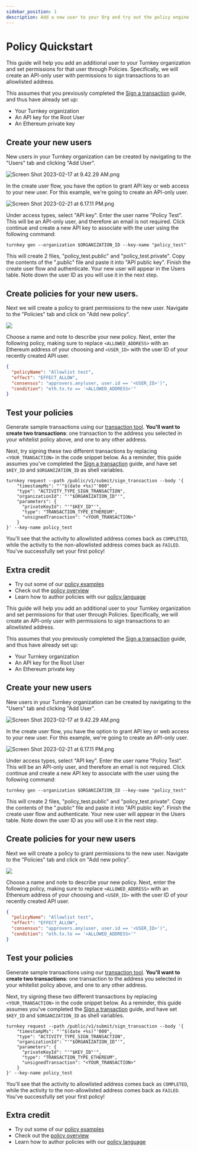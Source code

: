 ```yaml
---
sidebar_position: 1
description: Add a new user to your Org and try out the policy engine
---
```

# Policy Quickstart

This guide will help you add an additional user to your Turnkey organization and set permissions for that user through Policies. Specifically, we will create an API-only user with permissions to sign transactions to an allowlisted address.

This assumes that you previously completed the [Sign a transaction](doc:quickstart) guide, and thus have already set up: 

- Your Turnkey organization
- An API key for the Root User
- An Ethereum private key

## Create your new users

New users in your Turnkey organization can be created by navigating to the "Users" tab and clicking "Add User".   

![](https://files.readme.io/df58484-Screen_Shot_2023-02-17_at_9.42.29_AM.png "Screen Shot 2023-02-17 at 9.42.29 AM.png")

In the create user flow, you have the option to grant API key or web access to your new user. For this example, we're going to create an API-only user. 

![](https://files.readme.io/71a66d5-Screen_Shot_2023-02-21_at_6.17.11_PM.png "Screen Shot 2023-02-21 at 6.17.11 PM.png")

Under access types, select "API key". Enter the user name "Policy Test". This will be an API-only user, and therefore an email is not required.  Click continue and create a new API key to associate with the user using the following command:

```shell
turnkey gen --organization $ORGANIZATION_ID --key-name "policy_test"
```

This will create 2 files, "policy_test.public" and "policy_test.private". Copy the contents of the ".public" file and paste it into "API public key". Finish the create user flow and authenticate. Your new user will appear in the Users table. Note down the user ID as you will use it in the next step.

## Create policies for your new users.

Next we will create a policy to grant permissions to the new user. Navigate to the "Policies" tab and click on "Add new policy".

![](https://files.readme.io/e5cba15-small-Screen_Shot_2023-05-10_at_1.29.00_PM.png)

Choose a name and note to describe your new policy. Next, enter the following policy, making sure to replace `<ALLOWED_ADDRESS>` with an Ethereum address of your choosing and `<USER_ID>` with the user ID of your recently created API user. 

```json JSON
{
  "policyName": "Allowlist test",
  "effect": "EFFECT_ALLOW",
  "consensus": "approvers.any(user, user.id == '<USER_ID>')",
  "condition": "eth.tx.to == '<ALLOWED_ADDRESS>'"
}
```

## Test your policies

Generate sample transactions using our [transaction tool](https://tx-generator.vercel.app/). **You'll want to create two transactions**: one transaction to the address you selected in your whitelist policy above, and one to any other address. 

Next, try signing these two different transactions by replacing `<YOUR_TRANSACTION>` in the code snippet below. As a reminder, this guide assumes you've completed the [Sign a transaction](doc:quickstart) guide, and have set `$KEY_ID` and `$ORGANIZATION_ID` as shell variables.

```shell
turnkey request --path /public/v1/submit/sign_transaction --body '{
    "timestampMs": "'"$(date +%s)"'000",
    "type": "ACTIVITY_TYPE_SIGN_TRANSACTION",
    "organizationId": "'"$ORGANIZATION_ID"'",
    "parameters": {
      "privateKeyId": "'"$KEY_ID"'",
      "type": "TRANSACTION_TYPE_ETHEREUM",
      "unsignedTransaction": "<YOUR_TRANSACTION>"
    }
}' --key-name policy_test
```

You'll see that the activity to allowlisted address comes back as `COMPLETED`, while the activity to the non-allowlisted address comes back as `FAILED`. You've successfully set your first policy!

## Extra credit

- Try out some of our [policy examples](policy-examples)
- Check out the [policy overview](policy-overview)
- Learn how to author policies with our [policy language](policy-language)

This guide will help you add an additional user to your Turnkey organization and set permissions for that user through Policies. Specifically, we will create an API-only user with permissions to sign transactions to an allowlisted address.

This assumes that you previously completed the [Sign a transaction](doc:quickstart) guide, and thus have already set up:

- Your Turnkey organization
- An API key for the Root User
- An Ethereum private key

## Create your new users

New users in your Turnkey organization can be created by navigating to the "Users" tab and clicking "Add User".

![](https://files.readme.io/df58484-Screen_Shot_2023-02-17_at_9.42.29_AM.png "Screen Shot 2023-02-17 at 9.42.29 AM.png")

In the create user flow, you have the option to grant API key or web access to your new user. For this example, we're going to create an API-only user.

![](https://files.readme.io/71a66d5-Screen_Shot_2023-02-21_at_6.17.11_PM.png "Screen Shot 2023-02-21 at 6.17.11 PM.png")

Under access types, select "API key". Enter the user name "Policy Test". This will be an API-only user, and therefore an email is not required.  Click continue and create a new API key to associate with the user using the following command:

```shell
turnkey gen --organization $ORGANIZATION_ID --key-name "policy_test"
```

This will create 2 files, "policy_test.public" and "policy_test.private". Copy the contents of the ".public" file and paste it into "API public key". Finish the create user flow and authenticate. Your new user will appear in the Users table. Note down the user ID as you will use it in the next step.

## Create policies for your new users

Next we will create a policy to grant permissions to the new user. Navigate to the "Policies" tab and click on "Add new policy".

![](https://files.readme.io/e5cba15-small-Screen_Shot_2023-05-10_at_1.29.00_PM.png)

Choose a name and note to describe your new policy. Next, enter the following policy, making sure to replace `<ALLOWED_ADDRESS>` with an Ethereum address of your choosing and `<USER_ID>` with the user ID of your recently created API user.

```json JSON
{
  "policyName": "Allowlist test",
  "effect": "EFFECT_ALLOW",
  "consensus": "approvers.any(user, user.id == '<USER_ID>')",
  "condition": "eth.tx.to == '<ALLOWED_ADDRESS>'"
}
```

## Test your policies

Generate sample transactions using our [transaction tool](https://tx-generator.vercel.app/). **You'll want to create two transactions**: one transaction to the address you selected in your whitelist policy above, and one to any other address.

Next, try signing these two different transactions by replacing `<YOUR_TRANSACTION>` in the code snippet below. As a reminder, this guide assumes you've completed the [Sign a transaction](doc:quickstart) guide, and have set `$KEY_ID` and `$ORGANIZATION_ID` as shell variables.

```shell
turnkey request --path /public/v1/submit/sign_transaction --body '{
    "timestampMs": "'"$(date +%s)"'000",
    "type": "ACTIVITY_TYPE_SIGN_TRANSACTION",
    "organizationId": "'"$ORGANIZATION_ID"'",
    "parameters": {
      "privateKeyId": "'"$KEY_ID"'",
      "type": "TRANSACTION_TYPE_ETHEREUM",
      "unsignedTransaction": "<YOUR_TRANSACTION>"
    }
}' --key-name policy_test
```

You'll see that the activity to allowlisted address comes back as `COMPLETED`, while the activity to the non-allowlisted address comes back as `FAILED`. You've successfully set your first policy!

## Extra credit

- Try out some of our [policy examples](policy-examples)
- Check out the [policy overview](policy-overview)
- Learn how to author policies with our [policy language](policy-language)

